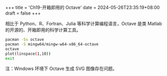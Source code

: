 +++
title = 'Ch19-开箱即用的 Octave'
date = 2024-05-26T23:35:19+08:00
draft = false
+++

相比于 Python、R、Fortran、Julia 等科学计算编程语言，Octave 是类 Matlab 的开源的、开箱即用的科学计算工具。

```sh
pacman -Ss octave
pacman -S mingw64/mingw-w64-x86_64-octave
octave
plot(linspace(1,10))
exit
```

注：Windows 环境下 Octave 生成 SVG 图像存在问题。
